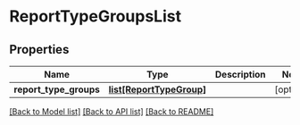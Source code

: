 # ReportTypeGroupsList

## Properties
Name | Type | Description | Notes
------------ | ------------- | ------------- | -------------
**report_type_groups** | [**list[ReportTypeGroup]**](ReportTypeGroup.md) |  | [optional] 

[[Back to Model list]](../README.md#documentation-for-models) [[Back to API list]](../README.md#documentation-for-api-endpoints) [[Back to README]](../README.md)


